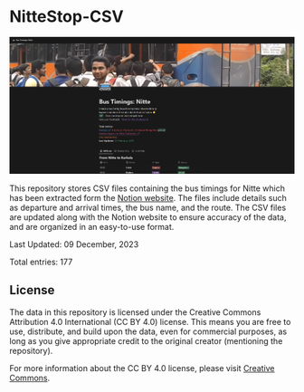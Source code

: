 # NitteStop-CSV
![Homepage](image/website.png)<br>

This repository stores CSV files containing the bus timings for Nitte which has been extracted form the [Notion website](https://bit.ly/NitteStop). The files include details such as departure and arrival times, the bus name, and the route. 
The CSV files are updated along with the Notion website to ensure accuracy of the data, and are organized in an easy-to-use format.

Last Updated: 09 December, 2023

Total entries: 177

## License
The data in this repository is licensed under the Creative Commons Attribution 4.0 International (CC BY 4.0) license. This means you are free to use, distribute, and build upon the data, even for commercial purposes, as long as you give appropriate credit to the original creator (mentioning the repository).

For more information about the CC BY 4.0 license, please visit [Creative Commons](https://creativecommons.org/licenses/by/4.0/).
